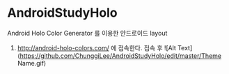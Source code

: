 # AndroidStudyHolo

Android Holo Color Generator 를 이용한 안드로이드 layout

1. http://android-holo-colors.com/ 에 접속한다.
접속 후 
![Alt Text](https://github.com/ChunggiLee/AndroidStudyHolo/edit/master/Theme Name.gif)
